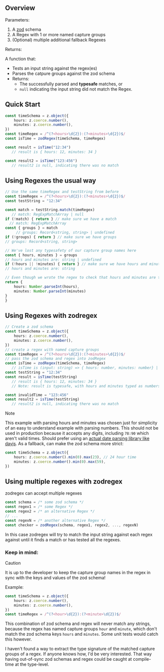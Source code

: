 ## Overview

Parameters:

1. A [zod](https://zod.dev/) schema
1. A Regex with 1 or more named capture groups
1. (Optional) multiple additional fallback Regexes

Returns:

A function that:
- Tests an input string against the regex(es)
- Parses the catpure groups against the zod schema
- Returns:
  - The successfully parsed and **typesafe** matches, or
  - `null` indicating the input string did not match the Regex.

## Quick Start

```ts
const timeSchema = z.object({
    hours: z.coerce.number(),
    minutes: z.coerce.number(),
})
const timeRegex = /^(?<hours>\d{2}):(?<minutes>\d{2})$/
const isTime = zodRegex(timeSchema, timeRegex)

const result = isTime("12:34")
   // result is { hours: 12, minutes: 34 }

const result2 = isTime("123:456")
   // result2 is null, indicating there was no match
```

## Using Regexes the usual way

```ts
// Use the same timeRegex and testString from before
const timeRegex = /^(?<hours>\d{2}):(?<minutes>\d{2})$/
const testString = "12:34"

const match = testString.match(timeRegex)
   // match: RegExpMatchArray | null
if (!match) { return } // make sure we have a match
  // match: RegExpMatchArray
const { groups } = match
     // groups: Record<string, string> | undefined
if (!groups) { return } // make sure we have groups
// groups: Record<string, string>

// We've lost any typesafety of our capture group names here
const { hours, minutes } = groups
// hours and minutes are: string | undefined
if (!hours || !minutes) { return } // make sure we have hours and minutes
// hours and minutes are: string

// Even though we wrote the regex to check that hours and minutes are two digits next to each other, we have to re-parse the values back into numbers
return {
    hours: Number.parseInt(hours),
    minutes: Number.parseInt(minutes)
}
}
```

## Using Regexes with zodregex

```ts
// Create a zod schema
const timeSchema = z.object({
    hours: z.coerce.number(),
    minutes: z.coerce.number(),
})
// create a regex with named capture groups
const timeRegex = /^(?<hours>\d{2}):(?<minutes>\d{2})$/
// pass the zod schema and regex into zodRegex
const isTime = zodRegex(timeSchema, timeRegex)
   // isTime is (input: string) => { hours: number, minutes: number} | null
const testString = "12:34"
const result = isTime(testString)
   // result is { hours: 12, minutes: 34 }
   // Note: result is typesafe, with hours and minutes typed as numbers, matching the zod schema passed in

const invalidTime = "123:456"
const result2 = isTime(testString)
   // result2 is null, indicating there was no match
```

> [!NOTE]
> This example with parsing hours and minutes was chosen just for simplicity of an easy to understand example with parsing numbers. This should not be used in production because it accepts any digits, including `78:90` which aren't valid times. Should prefer using an [actual date parsing library like dayjs](https://day.js.org/docs/en/parse/string-format). As a fallback, can make the zod schema more strict: 
```ts
const timeSchema = z.object({
    hours: z.coerce.number().min(0).max(23), // 24 hour time
    minutes: z.coerce.number().min(0).max(59),
})
```

## Using multiple regexes with zodregex

zodregex can accept multiple regexes

```ts
const schema = /* some zod schema */
const regex1 = /* some Regex */
const regex2 = /* an alternative Regex */
// ...
const regexN = /* another alternative Regex */
const checker = zodRegex(schema, regex1, regex2, ..., regexN)
```

In this case zodregex will try to match the input string against each regex against until it finds a match or has tested all the regexes.

### Keep in mind:

> [!CAUTION]
> It is up to the developer to keep the capture group names in the regex in sync with the keys and values of the zod schema!

Example:
```ts
const timeSchema = z.object({
    hours: z.coerce.number(),
    minutes: z.coerce.number(),
})
const timeRegex = /^(?<hour>\d{2}):(?<minute>\d{2})$/
```
This combination of zod schema and regex will never match any strings, because the regex has named capture groups `hour` and `minute`, which don't match the zod schema keys `hours` and `minutes`. Some unit tests would catch this however.

I haven't found a way to extract the type signature of the matched capture groups of a regex. If anyone knows how, I'd be very interested. That way having out-of-sync zod schemas and regex could be caught at compile-time at the type-level.
